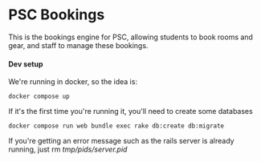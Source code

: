 # PSC Bookings

This is the bookings engine for PSC, allowing students to book rooms and gear, and staff to manage these bookings.

#### Dev setup

We're running in docker, so the idea is:

`docker compose up`

If it's the first time you're running it, you'll need to create some databases

`docker compose run web bundle exec rake db:create db:migrate`

If you're getting an error message such as the rails server is already running, just rm _tmp/pids/server.pid_

